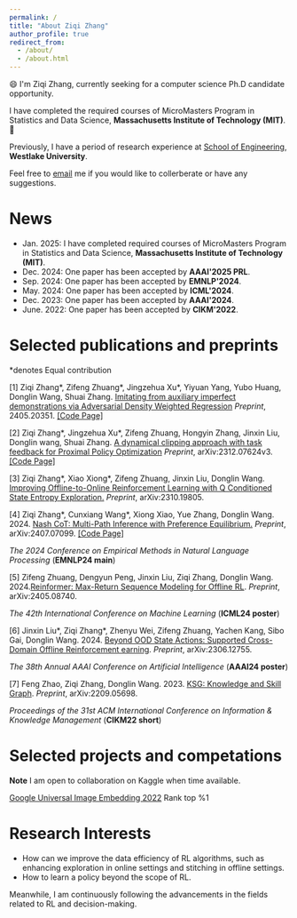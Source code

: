 ```yaml
---
permalink: /
title: "About Ziqi Zhang"
author_profile: true
redirect_from: 
  - /about/
  - /about.html
---
```


:smile: I'm Ziqi Zhang, currently seeking for a computer science Ph.D candidate opportunity. 

I have completed the required courses of MicroMasters Program in Statistics and Data Science, **Massachusetts Institute of Technology (MIT)**. :clap: 

Previously, I have a period of research experience at [School of Engineering](https://engineering.westlake.edu.cn/), **Westlake University**.  

Feel free to [email](mailto:stevezhangz@163.com)  me if you would like to collerberate or have any suggestions. 

News 
======
- Jan.  2025: I have completed required courses of MicroMasters Program in Statistics and Data Science, **Massachusetts Institute of Technology (MIT)**.
- Dec.  2024: One paper has been accepted by **AAAI'2025 PRL**.
- Sep.  2024: One paper has been accepted by **EMNLP'2024**.
- May.  2024: One paper has been accepted by **ICML'2024**.
- Dec.  2023: One paper has been accepted by **AAAI'2024**.
- June. 2022: One paper has been accepted by **CIKM'2022**.

Selected publications and preprints 
======

*denotes Equal contribution

[1] Ziqi Zhang\*, Zifeng Zhuang\*, Jingzehua Xu\*, Yiyuan Yang, Yubo Huang, Donglin Wang, Shuai Zhang. [Imitating from auxiliary imperfect demonstrations via Adversarial Density Weighted Regression](http://arxiv.org/abs/2405.20351) *Preprint*, 2405.20351. [[Code Page]](https://github.com/stevezhangzA/Adverserial_Density_Regression)

[2] Ziqi Zhang\*, Jingzehua Xu\*, Zifeng Zhuang, Hongyin Zhang, Jinxin Liu, Donglin wang, Shuai Zhang. [A dynamical clipping approach with task feedback for Proximal Policy Optimization](https://arxiv.org/pdf/2312.07624v3) *Preprint*, arXiv:2312.07624v3. [[Code Page]](https://github.com/stevezhangzA/pb_ppo)

[3] Ziqi Zhang\*, Xiao Xiong\*, Zifeng Zhuang, Jinxin Liu, Donglin Wang. [Improving Offline-to-Online Reinforcement Learning with Q Conditioned State Entropy Exploration.](https://arxiv.org/abs/2310.19805) *Preprint*, arXiv:2310.19805.

[4] Ziqi Zhang\*, Cunxiang Wang\*, Xiong Xiao, Yue Zhang, Donglin Wang. 2024. [Nash CoT: Multi-Path Inference with Preference Equilibrium.](https://export.arxiv.org/pdf/2407.07099) *Preprint*, arXiv:2407.07099. [[Code Page]](https://github.com/stevezhangzA/nash-chain-of-thought)

*The 2024 Conference on Empirical Methods in Natural Language Processing* (**EMNLP24 main**)

[5] Zifeng Zhuang, Dengyun Peng, Jinxin Liu, Ziqi Zhang, Donglin Wang. 2024.[Reinformer: Max-Return Sequence Modeling for Offline RL](https://arxiv.org/pdf/2405.08740). *Preprint*, arXiv:2405.08740.

*The 42th International Conference on Machine Learning* (**ICML24 poster**)

[6] Jinxin Liu\*, Ziqi Zhang\*, Zhenyu Wei, Zifeng Zhuang, Yachen Kang, Sibo Gai, Donglin Wang. 2024. [Beyond OOD State Actions: Supported Cross-Domain Offline Reinforcement  earning](https://arxiv.org/pdf/2306.12755). *Preprint*, arXiv:2306.12755.

*The 38th Annual AAAI Conference on Artificial Intelligence* (**AAAI24 poster**) 

[7] Feng Zhao, Ziqi Zhang, Donglin Wang. 2023. [KSG: Knowledge and Skill Graph](https://arxiv.org/pdf/2209.05698). *Preprint*, arXiv:2209.05698.

*Proceedings of the 31st ACM International Conference on Information & Knowledge Management* (**CIKM22 short**)

Selected projects and competations
======

**Note** I am open to collaboration on Kaggle when time available. 

[Google Universal Image Embedding 2022](https://www.kaggle.com/competitions/google-universal-image-embedding) Rank top %1

Research Interests
=====
- How can we improve the data efficiency of RL algorithms, such as enhancing exploration in online settings and stitching in offline settings.
- How to learn a policy beyond the scope of RL.
  
Meanwhile, I am continuously following the advancements in the fields related to RL and decision-making.
